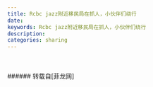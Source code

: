 ```yaml
---
title: Rcbc jazz附近移民局在抓人，小伙伴们绕行
date: 
keywords: Rcbc jazz附近移民局在抓人，小伙伴们绕行
description: 
categories: sharing
---
```

<td class="t_f" id="postmessage_3052570">

<br/>
<img alt="" border="0" class="zoom" data-cf-modified-2ed43241fba8361e3146f21d-="" file="http://www.flw.ph/data/appbyme/upload/image/201902/18/iQPGj2C3k9fR.jpg" id="aimg_ETE9n" lazyloadthumb="1" onclick="" onmouseover="" src="http://www.flw.ph/data/appbyme/upload/image/201902/18/iQPGj2C3k9fR.jpg"/><br/>
<br/>
</td>
###### 转载自[菲龙网]